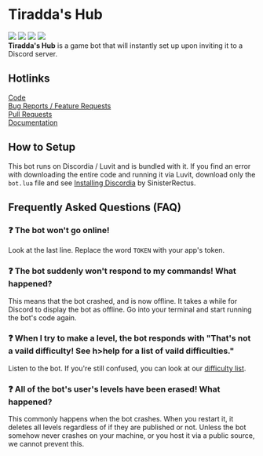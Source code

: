 [code]: https://github.com/CryfryDoesGaming/Tiradda-Hub
[issue]: https://github.com/CryfryDoesGaming/Tiradda-Hub/issues
[pr]: https://github.com/CryfryDoesGaming/Tiradda-Hub/pulls
[wiki]: https://github.com/CryfryDoesGaming/Tiradda-Hub/wiki
[discordia-install]: https://github.com/SinisterRectus/Discordia/wiki/Installing-Discordia
[diff]: https://github.com/CryfryDoesGaming/Tiradda-Hub/wiki/Difficulties

# Tiradda's Hub
![](https://img.shields.io/github/issues/CryfryDoesGaming/Tiradda-Hub.svg) ![](https://img.shields.io/github/forks/CryfryDoesGaming/Tiradda-Hub.svg) ![](https://img.shields.io/github/stars/CryfryDoesGaming/Tiradda-Hub.svg) ![](https://img.shields.io/github/license/CryfryDoesGaming/Tiradda-Hub.svg)\
**Tiradda's Hub** is a game bot that will instantly set up upon inviting it to a Discord server.

## Hotlinks
[Code][code]\
[Bug Reports / Feature Requests][issue]\
[Pull Requests][pr]\
[Documentation][wiki]

## How to Setup
This bot runs on Discordia / Luvit and is bundled with it. If you find an error with downloading the entire code and running it via Luvit, download only the `bot.lua` file and see [Installing Discordia][discordia-install] by SinisterRectus.

## Frequently Asked Questions (FAQ)
### :question: The bot won't go online!
Look at the last line. Replace the word `TOKEN` with your app's token.
### :question: The bot suddenly won't respond to my commands! What happened?
This means that the bot crashed, and is now offline. It takes a while for Discord to display the bot as offline. Go into your terminal and start running the bot's code again.
### :question: When I try to make a level, the bot responds with "That's not a vaild difficulty! See h>help for a list of vaild difficulties."
Listen to the bot. If you're still confused, you can look at our [difficulty list][diff].
### :question: All of the bot's user's levels have been erased! What happened?
This commonly happens when the bot crashes. When you restart it, it deletes all levels regardless of if they are published or not. Unless the bot somehow never crashes on your machine, or you host it via a public source, we cannot prevent this.
